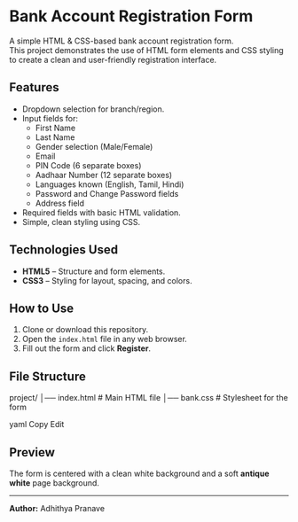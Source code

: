 # Bank Account Registration Form

A simple HTML & CSS-based bank account registration form.  
This project demonstrates the use of HTML form elements and CSS styling to create a clean and user-friendly registration interface.

## Features
- Dropdown selection for branch/region.
- Input fields for:
  - First Name
  - Last Name
  - Gender selection (Male/Female)
  - Email
  - PIN Code (6 separate boxes)
  - Aadhaar Number (12 separate boxes)
  - Languages known (English, Tamil, Hindi)
  - Password and Change Password fields
  - Address field
- Required fields with basic HTML validation.
- Simple, clean styling using CSS.

## Technologies Used
- **HTML5** – Structure and form elements.
- **CSS3** – Styling for layout, spacing, and colors.

## How to Use
1. Clone or download this repository.
2. Open the `index.html` file in any web browser.
3. Fill out the form and click **Register**.

## File Structure
project/
│── index.html # Main HTML file
│── bank.css # Stylesheet for the form

yaml
Copy
Edit

## Preview
The form is centered with a clean white background and a soft **antique white** page background.

---

**Author:** Adhithya Pranave  
